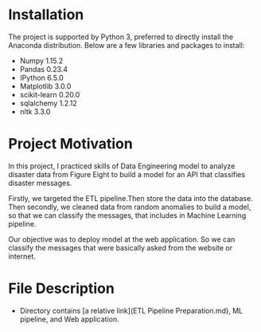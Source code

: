 

# Installation

The project is supported by Python 3, preferred to directly install the Anaconda distribution. Below are a few libraries and packages to install:

  * Numpy 1.15.2
  * Pandas 0.23.4
  * IPython 6.5.0
  * Matplotlib 3.0.0
  * scikit-learn 0.20.0
  * sqlalchemy 1.2.12
  * nltk 3.3.0
# Project Motivation

In this project, I practiced skills of Data Engineering model to analyze disaster data from Figure Eight to build a model for an API that classifies disaster messages.

Firstly, we targeted the ETL pipeline.Then store the data into the database. Then secondly, we cleaned data from random anomalies to build a model, so that we can classify the messages, that includes in Machine Learning pipeline.

Our objective was to deploy model at the web application. So we can classify the messages that were basically asked from the website or internet.

# File Description
* Directory contains [a relative link](ETL Pipeline Preparation.md), ML pipeline, and Web application.

